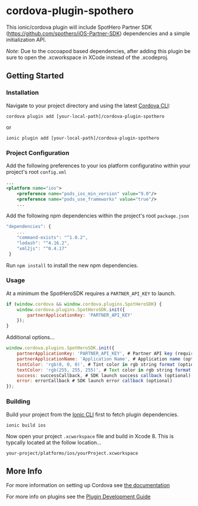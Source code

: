 # cordova-plugin-spothero
This ionic/cordova plugin will include SpotHero Partner SDK (https://github.com/spothero/iOS-Partner-SDK) dependencies and a simple initialization API.

*Note*: Due to the cocoapod based dependencies, after adding this plugin be sure to open the .xcworkspace in XCode instead of the .xcodeproj.

## Getting Started

### Installation
Navigate to your project directory and using the latest [Cordova CLI](http://cordova.apache.org/):
```
cordova plugin add [your-local-path]/cordova-plugin-spothero
```

or

```
ionic plugin add [your-local-path]/cordova-plugin-spothero
```

### Project Configuration

Add the following preferences to your ios platform configuratino within your project's root `config.xml`
```xml
...
<platform name="ios">
    <preference name="pods_ios_min_version" value="9.0"/>
    <preference name="pods_use_frameworks" value="true"/>
    ...
```

Add the following npm dependencies within the project's root `package.json`
```js
"dependencies": {
    ...
    "command-exists": "^1.0.2",
    "lodash": "^4.16.2",
    "xml2js": "^0.4.17"
 }
```

Run `npm install` to install the new npm dependencies.

### Usage

At a minimum the SpotHeroSDK requires a `PARTNER_API_KEY` to launch.
```js
if (window.cordova && window.cordova.plugins.SpotHeroSDK) {
    window.cordova.plugins.SpotHeroSDK.init({
        partnerApplicationKey: 'PARTNER_API_KEY'
    });
}
```

Additional options...
```js
window.cordova.plugins.SpotHeroSDK.init({
    partnerApplicationKey: 'PARTNER_API_KEY', # Partner API key (required)
    partnerApplicationName: 'Application Name', # Application name (optional)
    tintColor: 'rgb(0, 0, 0)', # Tint color in rgb string format (optional)
    textColor: 'rgb(255, 255, 255)', # Text color in rgb string format (optional)
    success: successCallback, # SDK launch success callback (optional)
    error: errorCallback # SDK launch error callback (optional)
});
```

### Building

Build your project from the [Ionic CLI](http://ionicframework.com/getting-started/) first to fetch plugin dependencies.
```
ionic build ios
```

Now open your project `.xcworkspace` file and build in Xcode 8.  This is typcally located at the follow location...
```
your-project/platforms/ios/yourProject.xcworkspace
```

## More Info

For more information on setting up Cordova see [the documentation](http://cordova.apache.org/docs/en/latest/guide/cli/index.html)

For more info on plugins see the [Plugin Development Guide](http://cordova.apache.org/docs/en/latest/guide/hybrid/plugins/index.html)
